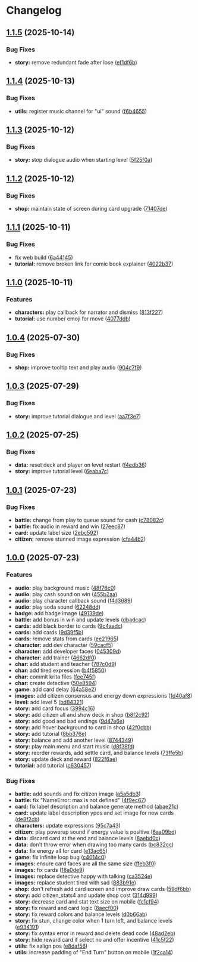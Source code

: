 # Changelog

## [1.1.5](https://github.com/remarkablegames/assembly-city/compare/v1.1.4...v1.1.5) (2025-10-14)


### Bug Fixes

* **story:** remove redundant fade after lose ([ef1df6b](https://github.com/remarkablegames/assembly-city/commit/ef1df6b1c68c391137968fe016e1f3c26734bb5a))

## [1.1.4](https://github.com/remarkablegames/assembly-city/compare/v1.1.3...v1.1.4) (2025-10-13)


### Bug Fixes

* **utils:** register music channel for "ui" sound ([f6b4655](https://github.com/remarkablegames/assembly-city/commit/f6b4655fca53d30c70ebdd22a4d4a3103136a635))

## [1.1.3](https://github.com/remarkablegames/assembly-city/compare/v1.1.2...v1.1.3) (2025-10-12)


### Bug Fixes

* **story:** stop dialogue audio when starting level ([5f25f0a](https://github.com/remarkablegames/assembly-city/commit/5f25f0ad64c31eecdf461e8ff398c74d915f75d6))

## [1.1.2](https://github.com/remarkablegames/assembly-city/compare/v1.1.1...v1.1.2) (2025-10-12)


### Bug Fixes

* **shop:** maintain state of screen during card upgrade ([71407de](https://github.com/remarkablegames/assembly-city/commit/71407de3f059514cfd2434ba91828874e351f75f))

## [1.1.1](https://github.com/remarkablegames/assembly-city/compare/v1.1.0...v1.1.1) (2025-10-11)


### Bug Fixes

* fix web build ([6a44145](https://github.com/remarkablegames/assembly-city/commit/6a4414521a025da47d8db3e90ba3f4d861669534))
* **tutorial:** remove broken link for comic book explainer ([4022b37](https://github.com/remarkablegames/assembly-city/commit/4022b37da52356a01c8c8cafd1073f8d74143ada))

## [1.1.0](https://github.com/remarkablegames/assembly-city/compare/v1.0.4...v1.1.0) (2025-10-11)


### Features

* **characters:** play callback for narrator and dismiss ([813f227](https://github.com/remarkablegames/assembly-city/commit/813f227f2a06f624e2bff7045f5b60c43956eeab))
* **tutorial:** use number emoji for move ([4077ddb](https://github.com/remarkablegames/assembly-city/commit/4077ddbbca23ad988f8a6ac5f4d06b797cfa5cd4))

## [1.0.4](https://github.com/remarkablegames/assembly-city/compare/v1.0.3...v1.0.4) (2025-07-30)


### Bug Fixes

* **shop:** improve tooltip text and play audio ([904c7f9](https://github.com/remarkablegames/assembly-city/commit/904c7f9125d2d438de0a91d8d7a80e34dd8f9270))

## [1.0.3](https://github.com/remarkablegames/assembly-city/compare/v1.0.2...v1.0.3) (2025-07-29)


### Bug Fixes

* **story:** improve tutorial dialogue and level ([aa7f3e7](https://github.com/remarkablegames/assembly-city/commit/aa7f3e7f912b581f5d5802e1f86a307c2d1ff368))

## [1.0.2](https://github.com/remarkablegames/assembly-city/compare/v1.0.1...v1.0.2) (2025-07-25)


### Bug Fixes

* **data:** reset deck and player on level restart ([f4edb36](https://github.com/remarkablegames/assembly-city/commit/f4edb367d83eb0c378aaf25f9a459b150f3ed73e))
* **story:** improve tutorial level ([6eaba7c](https://github.com/remarkablegames/assembly-city/commit/6eaba7c544a203bfefefe2d06d406f0e3585f18a))

## [1.0.1](https://github.com/remarkablegames/assembly-city/compare/v1.0.0...v1.0.1) (2025-07-23)


### Bug Fixes

* **battle:** change from play to queue sound for cash ([c78082c](https://github.com/remarkablegames/assembly-city/commit/c78082c713d5bb364b81fbc7c9b5164fe3760d2d))
* **battle:** fix audio in reward and win ([27eec87](https://github.com/remarkablegames/assembly-city/commit/27eec87f9c4a23e1050475c4d34407406b7d5b57))
* **card:** update label size ([2ebc592](https://github.com/remarkablegames/assembly-city/commit/2ebc59232c3e055a13804fdfbadf04db1b94cd7c))
* **citizen:** remove stunned image expression ([cfa44b2](https://github.com/remarkablegames/assembly-city/commit/cfa44b2ae7796feb68dedfc5cb62146d71c21c60))

## [1.0.0](https://github.com/remarkablegames/assembly-city/compare/v1.0.0-alpha...v1.0.0) (2025-07-23)

### Features

* **audio:** play background music ([48f76c0](https://github.com/remarkablegames/assembly-city/commit/48f76c01815eb02dbc3cdccc47e4b7c85802255d))
* **audio:** play cash sound on win ([455b2aa](https://github.com/remarkablegames/assembly-city/commit/455b2aa70ae55d5a49f84ea3c8b1bdee1d150d05))
* **audio:** play character callback sound ([f4d3689](https://github.com/remarkablegames/assembly-city/commit/f4d3689e0adcb1903a2fb852634b865d815ac625))
* **audio:** play soda sound ([62248dd](https://github.com/remarkablegames/assembly-city/commit/62248ddc56cf6c9131a1c15e595654ae42f69496))
* **badge:** add badge image ([49139de](https://github.com/remarkablegames/assembly-city/commit/49139de9102b127ae5e34f6da75a886be78bcbd6))
* **battle:** add bonus in win and update levels ([dbadcac](https://github.com/remarkablegames/assembly-city/commit/dbadcacebc2bcb95f796a16c7b81b2ad8fb6503d))
* **cards:** add black border to cards ([9c4aadc](https://github.com/remarkablegames/assembly-city/commit/9c4aadc0ca06fca14ca183bd75b21e39723e9275))
* **cards:** add cards ([9d39f5b](https://github.com/remarkablegames/assembly-city/commit/9d39f5b39a0e657e8dabc83d9444dedb343df200))
* **cards:** remove stats from cards ([ee21965](https://github.com/remarkablegames/assembly-city/commit/ee21965757bd749d21639ff4f6e9a03f9f21950d))
* **character:** add dev character ([59cacf5](https://github.com/remarkablegames/assembly-city/commit/59cacf5a4ddc6278df04bf947b0d26ccc93d6e11))
* **character:** add developer faces ([045309d](https://github.com/remarkablegames/assembly-city/commit/045309d8465188efc96fe4d0358aa23949e3d249))
* **character:** add trainer ([4662df0](https://github.com/remarkablegames/assembly-city/commit/4662df007643844c06a04266b495337b64f07832))
* **char:** add student and teacher ([787c0d9](https://github.com/remarkablegames/assembly-city/commit/787c0d901e9675e06636ad0747d9911425ed655c))
* **char:** add tired expression ([b4f5850](https://github.com/remarkablegames/assembly-city/commit/b4f58505d43e996542341c1e1741a33bf68573a9))
* **char:** commit krita files ([fee745f](https://github.com/remarkablegames/assembly-city/commit/fee745fa601398bb8a1ab8276e4614e39d34d8c9))
* **char:** create detective ([50e8594](https://github.com/remarkablegames/assembly-city/commit/50e8594da683542499dda3c39d6d1c4fc128af76))
* **game:** add card delay ([64a58e2](https://github.com/remarkablegames/assembly-city/commit/64a58e24ecdec528f13781b92478da524a383006))
* **images:** add citizen consensus and energy down expressions ([1d40af8](https://github.com/remarkablegames/assembly-city/commit/1d40af895163ccf448496f739f296710702e019e))
* **level:** add level 5 ([bd84321](https://github.com/remarkablegames/assembly-city/commit/bd84321bc63091595d42340d4d6aad11395fde9b))
* **story:** add card focus ([3994c16](https://github.com/remarkablegames/assembly-city/commit/3994c16b55cf1e2ed92dad3322b601c77081a0df))
* **story:** add citizen all and show deck in shop ([b8f2c92](https://github.com/remarkablegames/assembly-city/commit/b8f2c9234bf14ba3eaa365558a3d6e226ae3a9b3))
* **story:** add good and bad endings ([9d47e6e](https://github.com/remarkablegames/assembly-city/commit/9d47e6ec3b93f57e85ba323a47b929a6818ae357))
* **story:** add hover background to card in shop ([42f0cbb](https://github.com/remarkablegames/assembly-city/commit/42f0cbb803cbcef0dc704f6d1324825bbb422049))
* **story:** add tutorial ([8bb376e](https://github.com/remarkablegames/assembly-city/commit/8bb376e62532c1e37235f9fa1b00e77bc29a6e78))
* **story:** balance and add another level ([8744349](https://github.com/remarkablegames/assembly-city/commit/8744349fbb6da6dcf2c9f3414fc5996634d3370f))
* **story:** play main menu and start music ([d8f38fd](https://github.com/remarkablegames/assembly-city/commit/d8f38fdf583d7e7c63b32d3e11ddb40b2fdfd1d8))
* **story:** reorder rewards, add settle card, and balance levels ([73ffe5b](https://github.com/remarkablegames/assembly-city/commit/73ffe5b8d4fc2ce8d71c7e92a556966f06066943))
* **story:** update deck and reward ([822f6ae](https://github.com/remarkablegames/assembly-city/commit/822f6ae286cb1a7ecfc9018cedfe25782718c4c7))
* **tutorial:** add tutorial ([c630457](https://github.com/remarkablegames/assembly-city/commit/c63045721ce1dabacee8c38b863acf95a60fc0c4))

### Bug Fixes

* **battle:** add sounds and fix citizen image ([a5a5db3](https://github.com/remarkablegames/assembly-city/commit/a5a5db3e833c6deca756e642ea81a9717e783c34))
* **battle:** fix "NameError: max is not defined" ([4f9ec67](https://github.com/remarkablegames/assembly-city/commit/4f9ec6725333ad56deb46ff447bb6af929adec13))
* **card:** fix label description and balance generate method ([abae21c](https://github.com/remarkablegames/assembly-city/commit/abae21c428ab48626bf79cb516ac15453de660c8))
* **card:** update label description ypos and set image for new cards ([de8f2cb](https://github.com/remarkablegames/assembly-city/commit/de8f2cbde839ee94fc61bb15891413c3a5b8a8e0))
* **characters:** update expressions ([95c7a43](https://github.com/remarkablegames/assembly-city/commit/95c7a43a21bfa8567f23cf0a353b500e66742720))
* **citizen:** play powerup sound if energy value is positive ([6aa09bd](https://github.com/remarkablegames/assembly-city/commit/6aa09bd42e3b05c2a10aebf08ecb720970b1ccee))
* **data:** discard card at the end and balance levels ([8aebd0c](https://github.com/remarkablegames/assembly-city/commit/8aebd0cb1e4ea5fd1571d0e164d10fba8a42a2fa))
* **data:** don't throw error when drawing too many cards ([bc832cc](https://github.com/remarkablegames/assembly-city/commit/bc832cc0ff9996cb50777d0f1324c9a8c272644c))
* **data:** fix energy all for card ([e13ac65](https://github.com/remarkablegames/assembly-city/commit/e13ac654b5dfa50dc8217d0628995319085cc1e7))
* **game:** fix infinite loop bug ([c4014c0](https://github.com/remarkablegames/assembly-city/commit/c4014c0aac1f2f61c6281e4e5fb135e43bcee4d2))
* **images:** ensure card faces are all the same size ([ffeb3f0](https://github.com/remarkablegames/assembly-city/commit/ffeb3f048d85cd745cd199be3c9f71936f4a84be))
* **images:** fix cards ([18a0de9](https://github.com/remarkablegames/assembly-city/commit/18a0de9328e4a1917feaa9a8a77c9c73a7faa75b))
* **images:** replace detective happy with talking ([ca3524e](https://github.com/remarkablegames/assembly-city/commit/ca3524e8b680bd5743cb5be6e4d1408a20c71d57))
* **images:** replace student tired with sad ([883b91e](https://github.com/remarkablegames/assembly-city/commit/883b91eb127e78b1848c8039e8d887b2933b8ab4))
* **shop:** don't refresh add card screen and improve draw cards ([59df6bb](https://github.com/remarkablegames/assembly-city/commit/59df6bbaf3e734e495fc42e8263778f83e9727cd))
* **story:** add citizen_stats4 and update shop cost ([314d999](https://github.com/remarkablegames/assembly-city/commit/314d9997bdc563a46a6d5c1c8abedb65b7356a5e))
* **story:** decrease card and stat text size on mobile ([fc1cf94](https://github.com/remarkablegames/assembly-city/commit/fc1cf94ec3b105e77a10b8ec712c4674440d5534))
* **story:** fix reward and card logic ([8aecf00](https://github.com/remarkablegames/assembly-city/commit/8aecf001a7dcdc0c58b405788effdd199eeececc))
* **story:** fix reward colors and balance levels ([d0b66ab](https://github.com/remarkablegames/assembly-city/commit/d0b66ab8ae20b7972d6fd7599c70acb32e518945))
* **story:** fix stun, change color when 1 turn left, and balance levels ([e934191](https://github.com/remarkablegames/assembly-city/commit/e934191fee7c8b76e3c05a36fa90b06939cb5dcb))
* **story:** fix syntax error in reward and delete dead code ([48ad2eb](https://github.com/remarkablegames/assembly-city/commit/48ad2ebe795051fb9aea6ce97ff511208ac2b623))
* **story:** hide reward card if select no and offer incentive ([41c5f22](https://github.com/remarkablegames/assembly-city/commit/41c5f224603df6cced61297ede349bb366d5b835))
* **utils:** fix xalign pos ([e8daf56](https://github.com/remarkablegames/assembly-city/commit/e8daf56cac63e93d04bc7ad82b24da2c4c55ca3b))
* **utils:** increase padding of "End Turn" button on mobile ([1f2ca14](https://github.com/remarkablegames/assembly-city/commit/1f2ca14d748b6a3d24d101bfb41dd2785e04b4a6))
